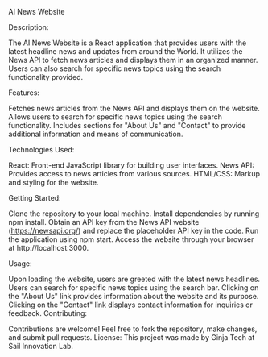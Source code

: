 AI News Website

Description:

The AI News Website is a React application that provides users with the latest headline news and updates from around the World. It utilizes the News API to fetch news articles and displays them in an organized manner. Users can also search for specific news topics using the search functionality provided.

Features:

Fetches news articles from the News API and displays them on the website.
Allows users to search for specific news topics using the search functionality.
Includes sections for "About Us" and "Contact" to provide additional information and means of communication.

Technologies Used:

React: Front-end JavaScript library for building user interfaces.
News API: Provides access to news articles from various sources.
HTML/CSS: Markup and styling for the website.

Getting Started:

Clone the repository to your local machine.
Install dependencies by running npm install.
Obtain an API key from the News API website (https://newsapi.org/) and replace the placeholder API key in the code.
Run the application using npm start.
Access the website through your browser at http://localhost:3000.

Usage:

Upon loading the website, users are greeted with the latest news headlines.
Users can search for specific news topics using the search bar.
Clicking on the "About Us" link provides information about the website and its purpose.
Clicking on the "Contact" link displays contact information for inquiries or feedback.
Contributing:

Contributions are welcome! Feel free to fork the repository, make changes, and submit pull requests.
License:
This project was made by Ginja Tech at Sail Innovation Lab.
